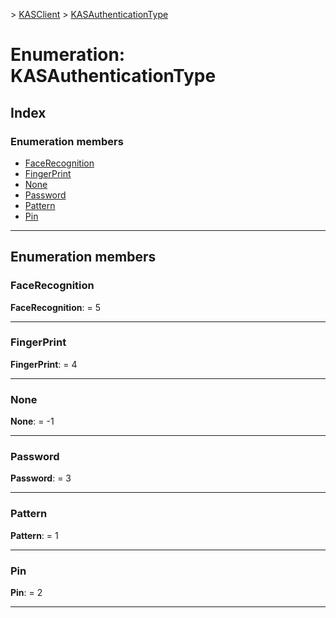 [](../README.md) > [KASClient](../modules/kasclient.md) > [KASAuthenticationType](../enums/kasclient.kasauthenticationtype.md)

# Enumeration: KASAuthenticationType

## Index

### Enumeration members

* [FaceRecognition](kasclient.kasauthenticationtype.md#facerecognition)
* [FingerPrint](kasclient.kasauthenticationtype.md#fingerprint)
* [None](kasclient.kasauthenticationtype.md#none)
* [Password](kasclient.kasauthenticationtype.md#password)
* [Pattern](kasclient.kasauthenticationtype.md#pattern)
* [Pin](kasclient.kasauthenticationtype.md#pin)

---

## Enumeration members

<a id="facerecognition"></a>

###  FaceRecognition

**FaceRecognition**:  = 5

___

<a id="fingerprint"></a>

###  FingerPrint

**FingerPrint**:  = 4

___

<a id="none"></a>

###  None

**None**:  =  -1

___

<a id="password"></a>

###  Password

**Password**:  = 3

___

<a id="pattern"></a>

###  Pattern

**Pattern**:  = 1

___

<a id="pin"></a>

###  Pin

**Pin**:  = 2

___

